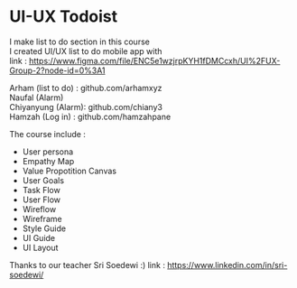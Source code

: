 # UI-UX Todoist
I make list to do section in this course <br/>
I created UI/UX list to do mobile app with <br/>
link : https://www.figma.com/file/ENC5e1wzjrpKYH1fDMCcxh/UI%2FUX-Group-2?node-id=0%3A1

Arham (list to do) : github.com/arhamxyz <br/>
Naufal (Alarm) <br/>
Chiyanyung (Alarm): github.com/chiany3 <br/>
Hamzah (Log in) : github.com/hamzahpane <br/>

The course include :
- User persona <br/>
- Empathy Map <br/>
- Value Propotition Canvas <br/>
- User Goals <br/>
- Task Flow <br/>
- User Flow <br/>
- Wireflow <br/>
- Wireframe <br/>
- Style Guide <br/>
- UI Guide <br/>
- UI Layout <br/>

Thanks to our teacher Sri Soedewi :)
link : https://www.linkedin.com/in/sri-soedewi/

